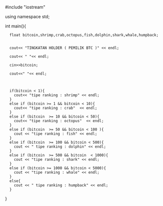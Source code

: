 #include "iostream"

using namespace std;

int main(){
	    
	  
	  float bitcoin,shrimp,crab,octopus,fish,dolphin,shark,whale,humpback;
	 
	 
	  cout<< "TINGKATAN HOLDER ( PEMILIK BTC )" << endl;
	  
	  cout<< " "<< endl;
	  
	  cin>>bitcoin;
	  
	  cout<<" "<< endl;
	  
	  
	  
	  if(bitcoin < 1){
	  	cout<< "tipe ranking : shrimp" << endl;
	  }
	  else if (bitcoin >= 1 && bitcoin < 10){
	  	cout<< "tipe ranking : crab"  << endl;
	  }
	  else if (bitcoin  >= 10 && bitcoin < 50){
	  	cout<< "tipe ranking : octopus"  << endl;
	  }
	  else if (bitcoin  >= 50 && bitcoin < 100 ){
	  	cout << "tipe ranking : fish" << endl;
	  }
	  else if (bitcoin  >= 100 && bitcoin < 500){
	  	cout << " tipe ranking : dolphin" << endl;
	  }
	  else if (bitcoin  >= 500 && bitcoin  < 1000){
	  	cout << "tipe ranking : shark" << endl;
	  }
	  else if (bitcoin >= 1000 && bitcoin < 5000){
	  	cout << "tipe ranking : whale" << endl;
	  }
	  else{
	  	cout << " tipe ranking : humpback" << endl;
	  }
}
